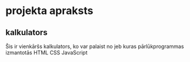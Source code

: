 # projekta apraksts

## kalkulators

Šis ir vienkāršs kalkulators, ko var palaist no jeb kuras pārlūkprogrammas
izmantotās
HTML
CSS
JavaScript
